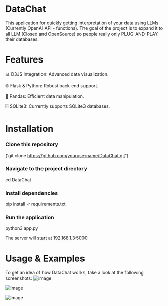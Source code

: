 # DataChat
This application for quickly getting interpretation of your data using LLMs (Currently OpenAI API - functions). The goal of the project is to expand it to all LLM (Closed and OpenSource) so people really only PLUG-AND-PLAY their databases.

# Features
<p>📊 D3JS Integration: Advanced data visualization.</p>
<p>🌐 Flask & Python: Robust back-end support.</p>
<p>🐼 Pandas: Efficient data manipulation.</p>
<p>🗄️ SQLite3: Currently supports SQLite3 databases.</p>

# Installation
### Clone this repository
('git clone https://github.com/yourusername/DataChat.git')

### Navigate to the project directory
cd DataChat

### Install dependencies
pip install -r requirements.txt

### Run the application
python3 app.py

The server will start at 192.168.1.3:5000

# Usage & Examples

To get an idea of how DataChat works, take a look at the following screenshots:
![image](https://github.com/Soundoffear/DataChat/assets/33915160/8125fc49-0721-4ce8-9c2d-fe3499186457)

![image](https://github.com/Soundoffear/DataChat/assets/33915160/582725a2-bbd8-4a7e-9b57-2a5d05f462a0)

![image](https://github.com/Soundoffear/DataChat/assets/33915160/24196fee-3108-46b0-a047-d5060c0bccbc)

